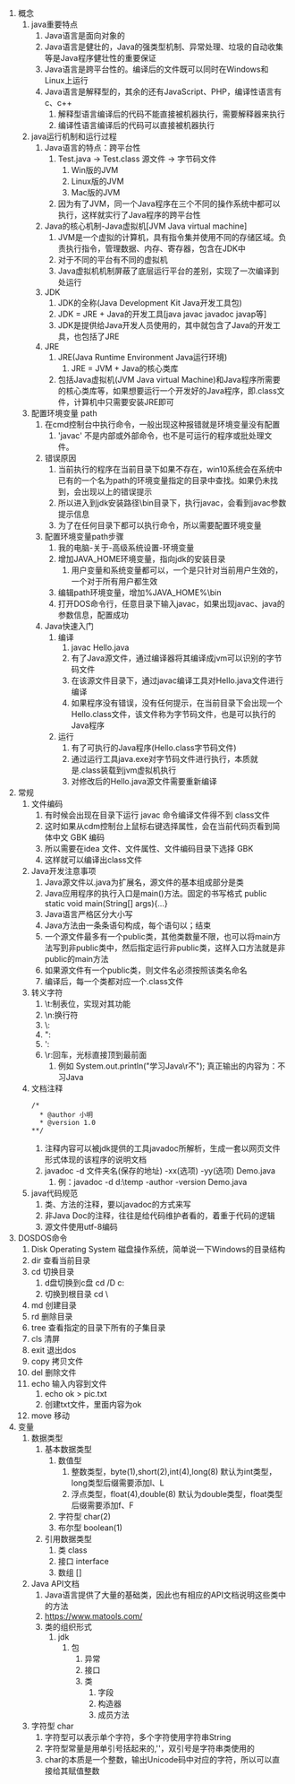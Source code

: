 1. 概念
   1. java重要特点
      1. Java语言是面向对象的
      2. Java语言是健壮的，Java的强类型机制、异常处理、垃圾的自动收集等是Java程序健壮性的重要保证
      3. Java语言是跨平台性的。编译后的文件既可以同时在Windows和Linux上运行
      4. Java语言是解释型的，其余的还有JavaScript、PHP，编译性语言有c、c++
         1. 解释型语言编译后的代码不能直接被机器执行，需要解释器来执行
         2. 编译性语言编译后的代码可以直接被机器执行
   2. java运行机制和运行过程
      1. Java语言的特点：跨平台性 
         1. Test.java -> Test.class   源文件 -> 字节码文件
            1. Win版的JVM
            2. Linux版的JVM
            3. Mac版的JVM
         2. 因为有了JVM，同一个Java程序在三个不同的操作系统中都可以执行，这样就实行了Java程序的跨平台性
      2. Java的核心机制-Java虚拟机[JVM Java virtual machine]
         1. JVM是一个虚拟的计算机，具有指令集并使用不同的存储区域。负责执行指令，管理数据、内存、寄存器，包含在JDK中
         2. 对于不同的平台有不同的虚拟机
         3. Java虚拟机机制屏蔽了底层运行平台的差别，实现了一次编译到处运行
      3. JDK 
         1. JDK的全称(Java Development Kit Java开发工具包)
         2. JDK = JRE + Java的开发工具[java javac javadoc javap等]
         3. JDK是提供给Java开发人员使用的，其中就包含了Java的开发工具，也包括了JRE
      4. JRE 
         1. JRE(Java Runtime Environment Java运行环境)
            1. JRE = JVM + Java的核心类库
         2. 包括Java虚拟机(JVM Java virtual Machine)和Java程序所需要的核心类库等，如果想要运行一个开发好的Java程序，即.class文件，计算机中只需要安装JRE即可
   3. 配置环境变量 path
      1. 在cmd控制台中执行命令，一般出现这种报错就是环境变量没有配置
         1. 'javac' 不是内部或外部命令，也不是可运行的程序或批处理文件。
      2. 错误原因
         1. 当前执行的程序在当前目录下如果不存在，win10系统会在系统中已有的一个名为path的环境变量指定的目录中查找。如果仍未找到，会出现以上的错误提示
         2. 所以进入到jdk安装路径\bin目录下，执行javac，会看到javac参数提示信息
         3. 为了在任何目录下都可以执行命令，所以需要配置环境变量
      3. 配置环境变量path步骤
         1. 我的电脑-关于-高级系统设置-环境变量
         2. 增加JAVA_HOME环境变量，指向jdk的安装目录
            1. 用户变量和系统变量都可以，一个是只针对当前用户生效的，一个对于所有用户都生效
         3. 编辑path环境变量，增加%JAVA_HOME%\bin
         4. 打开DOS命令行，任意目录下输入javac，如果出现javac、java的参数信息，配置成功
      4. Java快速入门
         1. 编译
            1. javac Hello.java
            2. 有了Java源文件，通过编译器将其编译成jvm可以识别的字节码文件
            3. 在该源文件目录下，通过javac编译工具对Hello.java文件进行编译
            4. 如果程序没有错误，没有任何提示，在当前目录下会出现一个Hello.class文件，该文件称为字节码文件，也是可以执行的Java程序
         2. 运行
            1. 有了可执行的Java程序(Hello.class字节码文件)
            2. 通过运行工具java.exe对字节码文件进行执行，本质就是.class装载到jvm虚拟机执行
            3. 对修改后的Hello.java源文件需要重新编译
2. 常规
   1. 文件编码
      1. 有时候会出现在目录下运行 javac 命令编译文件得不到 class文件
      2. 这时如果从cdm控制台上鼠标右键选择属性，会在当前代码页看到简体中文 GBK 编码
      3. 所以需要在idea 文件、文件属性、文件编码目录下选择 GBK 
      4. 这样就可以编译出class文件
   2. Java开发注意事项
      1. Java源文件以.java为扩展名，源文件的基本组成部分是类
      2. Java应用程序的执行入口是main()方法。固定的书写格式 public static void main(String[] args){...}
      3. Java语言严格区分大小写
      4. Java方法由一条条语句构成，每个语句以；结束
      5. 一个源文件最多有一个public类，其他类数量不限，也可以将main方法写到非public类中，然后指定运行非public类，这样入口方法就是非public的main方法
      6. 如果源文件有一个public类，则文件名必须按照该类名命名
      7. 编译后，每一个类都对应一个.class文件
   3. 转义字符
      1. \t:制表位，实现对其功能
      2. \n:换行符
      3. \\:
      4. \":
      5. \':
      6. \r:回车，光标直接顶到最前面
         1. 例如 System.out.println("学习Java\r不");   真正输出的内容为：不习Java
   4. 文档注释
      ```
      /*
        * @author 小明
        * @version 1.0
      **/
      ```
      1. 注释内容可以被jdk提供的工具javadoc所解析，生成一套以网页文件形式体现的该程序的说明文档
      2. javadoc -d 文件夹名(保存的地址) -xx(选项) -yy(选项) Demo.java
         1. 例：javadoc -d d:\\temp -author -version Demo.java
   5. java代码规范
      1. 类、方法的注释，要以javadoc的方式来写
      2. 非Java Doc的注释，往往是给代码维护者看的，着重于代码的逻辑
      3. 源文件使用utf-8编码
3. DOSDOS命令
   1. Disk Operating System 磁盘操作系统，简单说一下Windows的目录结构
   2. dir 查看当前目录
   3. cd 切换目录
      1. d盘切换到c盘  cd /D c:
      2. 切换到根目录  cd \
   4. md 创建目录
   5. rd 删除目录
   6. tree 查看指定的目录下所有的子集目录
   7. cls 清屏
   8. exit 退出dos
   9. copy 拷贝文件
   10. del 删除文件
   11. echo 输入内容到文件
       1. echo ok > pic.txt
       2. 创建txt文件，里面内容为ok
   12. move 移动
4. 变量
   1. 数据类型
      1. 基本数据类型
         1. 数值型
            1. 整数类型，byte(1),short(2),int(4),long(8)  默认为int类型，long类型后缀需要添加l、L
            2. 浮点类型，float(4),double(8) 默认为double类型，float类型后缀需要添加f、F
         2. 字符型 char(2)
         3. 布尔型 boolean(1)
      2. 引用数据类型
         1. 类 class
         2. 接口 interface
         3. 数组 []
   2. Java API文档
      1. Java语言提供了大量的基础类，因此也有相应的API文档说明这些类中的方法
      2. https://www.matools.com/
      3. 类的组织形式
         1. jdk
            1. 包
               1. 异常
               2. 接口
               3. 类
                  1. 字段
                  2. 构造器
                  3. 成员方法
   3. 字符型 char
      1. 字符型可以表示单个字符，多个字符使用字符串String
      2. 字符型常量是用单引号括起来的,''，双引号是字符串类使用的
      3. char的本质是一个整数，输出Unicode码中对应的字符，所以可以直接给其赋值整数